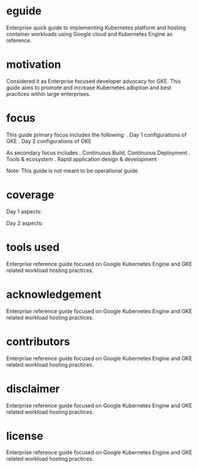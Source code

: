 # eguide
Enterprise quick guide to implementing Kubernetes platform and hosting container workloads using Google cloud and Kubernetes Engine as reference.

# motivation
Considered it as Enterprise focused developer advocacy for GKE. This guide aims to promote and increase Kubernetes adoption and best practices within large enterprises.

# focus  
This guide primary focus includes the following:
. Day 1 configurations of GKE
. Day 2 configurations of GKE

As secondary focus includes
. Continuous Build, Continuous Deployment
. Tools & ecosystem
. Rapid application design & development

Note: This guide is not meant to be operational guide.

# coverage
Day 1 aspects:

Day 2 aspects:

# tools used
Enterprise reference guide focused on Google Kubernetes Engine and GKE related workload hosting practices.

# acknowledgement
Enterprise reference guide focused on Google Kubernetes Engine and GKE related workload hosting practices.

# contributors
Enterprise reference guide focused on Google Kubernetes Engine and GKE related workload hosting practices.

# disclaimer
Enterprise reference guide focused on Google Kubernetes Engine and GKE related workload hosting practices.

# license
Enterprise reference guide focused on Google Kubernetes Engine and GKE related workload hosting practices.
